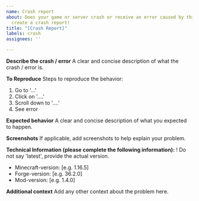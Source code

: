 ```yaml
---
name: Crash report
about: Does your game or server crash or receive an error caused by this mod? Please
  create a crash report!
title: "[Crash Report]"
labels: crash
assignees: ''

---
```


**Describe the crash / error**
A clear and concise description of what the crash / error is.

**To Reproduce**
Steps to reproduce the behavior:
1. Go to '...'
2. Click on '....'
3. Scroll down to '....'
4. See error

**Expected behavior**
A clear and concise description of what you expected to happen.

**Screenshots**
If applicable, add screenshots to help explain your problem.

**Technical Information (please complete the following information):**
 ! Do not say 'latest', provide the actual version.
 - Minecraft-version: [e.g. 1.16.5]
 - Forge-version: [e.g. 36.2.0]
 - Mod-version: [e.g. 1.4.0]

**Additional context**
Add any other context about the problem here.
